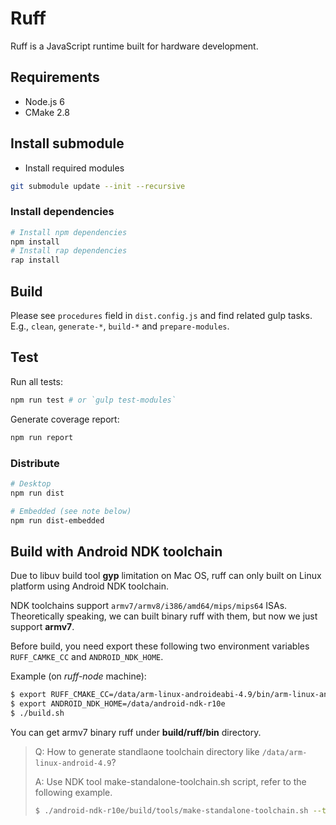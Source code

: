 # Ruff

Ruff is a JavaScript runtime built for hardware development.

## Requirements

* Node.js 6
* CMake 2.8

## Install submodule

* Install required modules

```sh
git submodule update --init --recursive
```

### Install dependencies

```sh
# Install npm dependencies
npm install
# Install rap dependencies
rap install
```

## Build

Please see `procedures` field in `dist.config.js` and find related gulp tasks.
E.g., `clean`, `generate-*`, `build-*` and `prepare-modules`.

## Test

Run all tests:

```sh
npm run test # or `gulp test-modules`
```

Generate coverage report:

```sh
npm run report
```

### Distribute

```sh
# Desktop
npm run dist

# Embedded (see note below)
npm run dist-embedded
```
## Build with Android NDK toolchain

Due to libuv build tool **gyp** limitation on Mac OS, ruff can only built on Linux platform using Android NDK toolchain.

NDK toolchains support `armv7/armv8/i386/amd64/mips/mips64` ISAs. Theoretically speaking, we can built binary ruff with them, but now we just support **armv7**.

Before build, you need export these following two environment variables `RUFF_CAMKE_CC` and `ANDROID_NDK_HOME`.

Example (on _ruff-node_ machine):

```sh
$ export RUFF_CMAKE_CC=/data/arm-linux-androideabi-4.9/bin/arm-linux-androideabi-gcc
$ export ANDROID_NDK_HOME=/data/android-ndk-r10e
$ ./build.sh
```
You can get armv7 binary ruff under **build/ruff/bin** directory.

> Q: How to generate standlaone toolchain directory like `/data/arm-linux-android-4.9`?
>
> A: Use NDK tool make-standalone-toolchain.sh script, refer to the following example.
>
> ```sh
> $ ./android-ndk-r10e/build/tools/make-standalone-toolchain.sh --toolchain=arm-linux-androideabi-4.9 --arch=arm --install-dir=./arm-linux-androideabi-4.9 --platform=android-21
> ```

